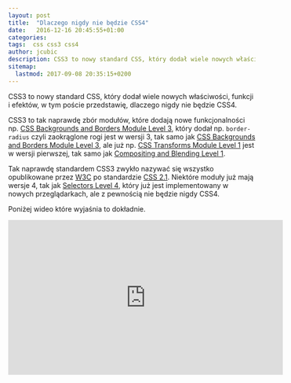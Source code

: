 ```yaml
---
layout: post
title:  "Dlaczego nigdy nie będzie CSS4"
date:   2016-12-16 20:45:55+01:00
categories:
tags:  css css3 css4
author: jcubic
description: CSS3 to nowy standard CSS, który dodał wiele nowych właściwości, funkcji i efektów, w tym poście przedstawię, dlaczego nigdy nie będzie CSS4.
sitemap:
  lastmod: 2017-09-08 20:35:15+0200
---
```


CSS3 to nowy standard CSS, który dodał wiele nowych właściwości, funkcji i efektów,
w tym poście przedstawię, dlaczego nigdy nie będzie CSS4.

<!-- more -->

CSS3 to tak naprawdę zbór modułów, które dodają nowe funkcjonalności np.
[CSS Backgrounds and Borders Module Level 3](https://www.w3.org/TR/css3-background/),
który dodał np. `border-radius` czyli zaokrąglone rogi jest w wersji 3, tak samo jak
[CSS Backgrounds and Borders Module Level 3](https://www.w3.org/TR/css3-background/),
ale już np. [CSS Transforms Module Level 1](https://www.w3.org/TR/css-transforms-1/)
jest w wersji pierwszej, tak samo jak [Compositing and Blending Level 1](https://www.w3.org/TR/compositing/).

Tak naprawdę standardem CSS3 zwykło nazywać się wszystko opublikowane przez [W3C](https://www.w3.org)
po standardzie [CSS 2.1](https://www.w3.org/TR/CSS2/). Niektóre moduły już mają wersje 4, tak jak
[Selectors Level 4](https://www.w3.org/TR/selectors4/), który już jest implementowany w nowych przeglądarkach,
ale z pewnością nie będzie nigdy CSS4.

Poniżej wideo które wyjaśnia to dokładnie.

<iframe width="560" height="315" src="https://www.youtube-nocookie.com/embed/Jtmkk6odggs" frameborder="0" allow="accelerometer; autoplay; clipboard-write; encrypted-media; gyroscope; picture-in-picture" allowfullscreen></iframe>

